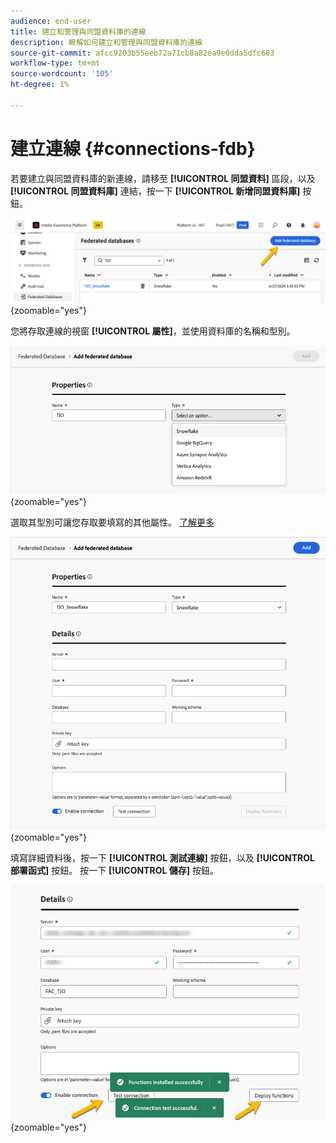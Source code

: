 ```yaml
---
audience: end-user
title: 建立和管理與同盟資料庫的連線
description: 瞭解如何建立和管理與同盟資料庫的連線
source-git-commit: afcc9203b55eeb72a71cb8a82ea9e0dda5dfc683
workflow-type: tm+mt
source-wordcount: '105'
ht-degree: 1%

---
```


# 建立連線 {#connections-fdb}

若要建立與同盟資料庫的新連線，請移至 **[!UICONTROL 同盟資料]** 區段，以及 **[!UICONTROL 同盟資料庫]** 連結，按一下 **[!UICONTROL 新增同盟資料庫]** 按鈕。

![](assets/connections_list.png){zoomable="yes"}

您將存取連線的視窗 **[!UICONTROL 屬性]**，並使用資料庫的名稱和型別。

![](assets/connections_name.png){zoomable="yes"}

選取其型別可讓您存取要填寫的其他屬性。 [了解更多](federated-db.md)

![](assets/connections_details.png){zoomable="yes"}

填寫詳細資料後，按一下 **[!UICONTROL 測試連線]** 按鈕，以及 **[!UICONTROL 部署函式]** 按鈕。
按一下 **[!UICONTROL 儲存]** 按鈕。

![](assets/connections_testdeploy.png){zoomable="yes"}
